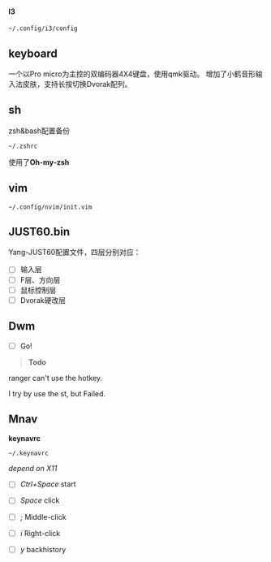 #### I3

`~/.config/i3/config` 

## keyboard

一个以Pro micro为主控的双编码器4X4键盘，使用qmk驱动。
增加了小鹤音形输入法皮肤，支持长按切换Dvorak配列。

## sh

zsh&bash配置备份

`~/.zshrc` 

使用了**Oh-my-zsh** 

## vim

`~/.config/nvim/init.vim` 

## JUST60.bin

Yang-JUST60配置文件，四层分别对应：

- [ ] 输入层
- [ ] F层、方向层
- [ ] 鼠标控制层
- [ ] Dvorak硬改层

## Dwm

- [ ] Go! 

>**Todo** 

ranger can't use the hotkey.

I try by use the st, but Failed.

## Mnav

**keynavrc** 

`~/.keynavrc` 

*depend on X11* 

- [ ] *Ctrl+Space* start
- [ ] *Space* 	click	
- [ ] *;* Middle-click
- [ ] *i* Right-click
- [ ] *y* backhistory

